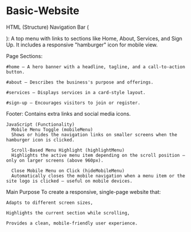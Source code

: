 # Basic-Website

HTML (Structure)
Navigation Bar (<nav>): 
A top menu with links to sections like Home, About, Services, and Sign Up. 
It includes a responsive "hamburger" icon for mobile view.

  Page Sections:
    
    #home – A hero banner with a headline, tagline, and a call-to-action button.
    
    #about – Describes the business's purpose and offerings.
    
    #services – Displays services in a card-style layout.
    
    #sign-up – Encourages visitors to join or register.
  
  Footer: Contains extra links and social media icons.
  
    JavaScript (Functionality)
      Mobile Menu Toggle (mobileMenu)
      Shows or hides the navigation links on smaller screens when the hamburger icon is clicked.
      
      Scroll-Based Menu Highlight (highlightMenu)
      Highlights the active menu item depending on the scroll position — only on larger screens (above 960px).
      
      Close Mobile Menu on Click (hideMobileMenu)
      Automatically closes the mobile navigation when a menu item or the site logo is clicked — useful on mobile devices.
  
  Main Purpose
    To create a responsive, single-page website that:
    
    Adapts to different screen sizes,
    
    Highlights the current section while scrolling,
    
    Provides a clean, mobile-friendly user experience.
